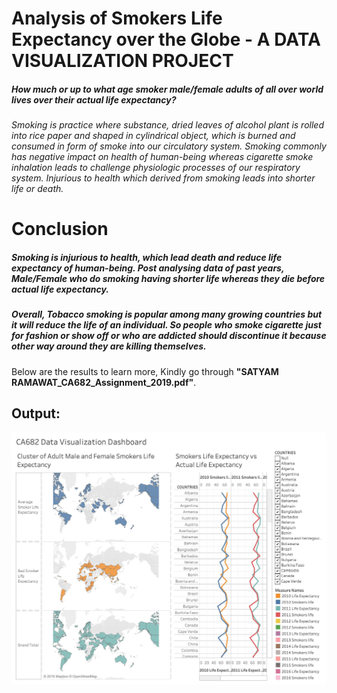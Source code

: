 # Analysis of Smokers Life Expectancy over the Globe - A DATA VISUALIZATION PROJECT

##### How much or up to what age smoker male/female adults of all over world lives over their actual life expectancy?
###### Smoking is practice where substance, dried leaves of alcohol plant is rolled into rice paper and shaped in cylindrical object, which is burned and consumed in form of smoke into our circulatory system. Smoking commonly has negative impact on health of human-being whereas cigarette smoke inhalation leads to challenge physiologic processes of our respiratory system. Injurious to health which derived from smoking leads into shorter life or death.

# Conclusion
##### Smoking is injurious to health, which lead death and reduce life expectancy of human-being. Post analysing data of past years, Male/Female who do smoking having shorter life whereas they die before actual life expectancy.

##### Overall, Tobacco smoking is popular among many growing countries but it will reduce the life of an individual. So people who smoke cigarette just for fashion or show off or who are addicted should discontinue it because other way around they are killing themselves.

Below are the results to learn more, Kindly go through <b>"SATYAM RAMAWAT_CA682_Assignment_2019.pdf"</b>.


## Output:
![Image of Output](https://github.com/satyamramawat/Smokers-Life-Expectancy-Data-Visualisation/blob/NewMerge/Tableau/CA682_Assignment_Dashboard.jpg?raw=true)
